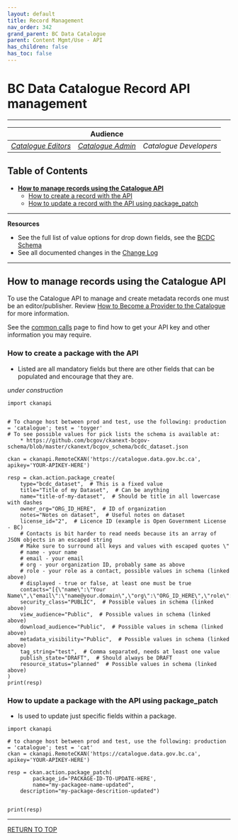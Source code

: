```yaml
---
layout: default
title: Record Management
nav_order: 342
grand_parent: BC Data Catalogue
parent: Content Mgmt/Use - API
has_children: false
has_toc: false
---
```


# **BC Data Catalogue Record API management**

-------------

||**Audience** | |
|:---:|:---:|:---:|
| [*Catalogue Editors*](../glossary.html#metadata_editor) | [*Catalogue Admin*](../glossary.html#metadata_admin) | *Catalogue Developers* |

## Table of Contents
+ [**How to manage records using the Catalogue API**](#how-to-manage-records-using-the-catalogue-api)
	+ [How to create a record with the API](#how-to-create-a-record-with-the-api)
	+ [How to update a record with the API using package_patch](#how-to-update-a-record-with-the-api-using-package_patch)

-----------------------
**Resources**
+ See the full list of value options for drop down fields, see the [BCDC Schema](https://catalogue.data.gov.bc.ca/api/3/action/scheming_dataset_schema_show?type=bcdc_dataset)
+ See all documented changes in the [Change Log](https://github.com/bcgov/ckan-ui/blob/master/pages/beta_schema_changes.md#application-resource-level-changes)

-----------------------

## How to manage records using the Catalogue API
To use the Catalogue API to manage and create metadata records one must be an editor/publisher. Review [How to Become a Provider to the Catalogue](dps_bcdc_w.md#HOW-TO-BECOME-A-PROVIDER-TO-THE-CATALOGUE) for more information.

See the [common calls](/dps_bcdc_api_w_common_calls.html) page to find how to get your API key and other information you may require.

### How to create a package with the API

* Listed are all mandatory fields but there are other fields that can be populated and encourage that they are.

_under construction_

```
import ckanapi


# To change host between prod and test, use the following: production = 'catalogue'; test = 'toyger'
# To see possible values for pick lists the schema is available at:
	* https://github.com/bcgov/ckanext-bcgov-schema/blob/master/ckanext/bcgov_schema/bcdc_dataset.json
 
ckan = ckanapi.RemoteCKAN('https://catalogue.data.gov.bc.ca', apikey='YOUR-APIKEY-HERE')

resp = ckan.action.package_create(
    type="bcdc_dataset",  # This is a fixed value
    title="Title of my Dataset",  # Can be anything
    name="title-of-my-dataset",  # Should be title in all lowercase with dashes
    owner_org="ORG_ID_HERE",  # ID of organization
    notes="Notes on dataset",  # Useful notes on dataset
    license_id="2",  # Licence ID (example is Open Government License - BC)
    # Contacts is bit harder to read needs because its an array of JSON objects in an escaped string
    # Make sure to surround all keys and values with escaped quotes \"
    # name - your name
    # email - your email
    # org - your organization ID, probably same as above
    # role - your role as a contact, possible values in schema (linked above)
    # displayed - true or false, at least one must be true
    contacts="[{\"name\":\"Your Name\",\"email\":\"name@your.domain\",\"org\":\"ORG_ID_HERE\",\"role\":\"pointOfContact\",\"displayed\":true}]",
    security_class="PUBLIC",  # Possible values in schema (linked above)
    view_audience="Public",  # Possible values in schema (linked above)
    download_audience="Public",  # Possible values in schema (linked above)
    metadata_visibility="Public",  # Possible values in schema (linked above)
    tag_string="test",  # Comma separated, needs at least one value
    publish_state="DRAFT",  # Should always be DRAFT
    resource_status="planned"  # Possible values in schema (linked above)
)
print(resp)
```

### How to update a package with the API using package_patch

* Is used to update just specific fields within a package.

```
import ckanapi

# to change host between prod and test, use the following: production = 'catalogue'; test = 'cat'
ckan = ckanapi.RemoteCKAN('https://catalogue.data.gov.bc.ca', apikey='YOUR-APIKEY-HERE')

resp = ckan.action.package_patch(
        package_id='PACKAGE-ID-TO-UPDATE-HERE',
        name="my-packagee-name-updated",
	description="my-package-descrition-updated")


print(resp)
```

-------------------------------------------------------

[RETURN TO TOP][1]

[1]: #bc-data-catalogue-record-api-management
